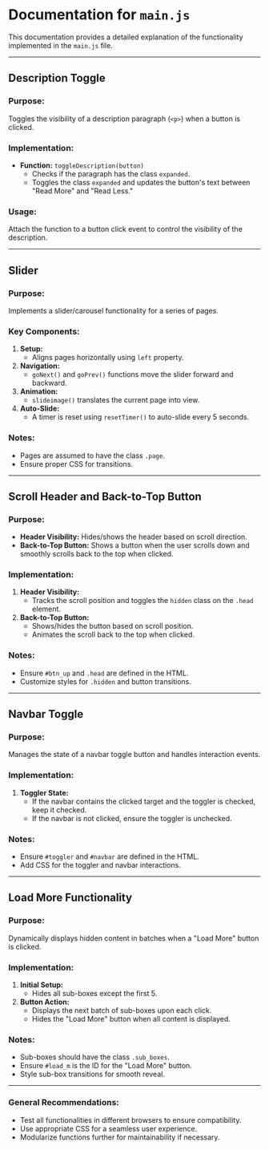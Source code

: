 # Documentation for `main.js`

This documentation provides a detailed explanation of the functionality implemented in the `main.js` file.

---

## Description Toggle

### Purpose:
Toggles the visibility of a description paragraph (`<p>`) when a button is clicked.

### Implementation:
- **Function:** `toggleDescription(button)`
  - Checks if the paragraph has the class `expanded`.
  - Toggles the class `expanded` and updates the button's text between "Read More" and "Read Less."

### Usage:
Attach the function to a button click event to control the visibility of the description.

---

## Slider

### Purpose:
Implements a slider/carousel functionality for a series of pages.

### Key Components:
1. **Setup:**
   - Aligns pages horizontally using `left` property.
2. **Navigation:**
   - `goNext()` and `goPrev()` functions move the slider forward and backward.
3. **Animation:**
   - `slideimage()` translates the current page into view.
4. **Auto-Slide:**
   - A timer is reset using `resetTimer()` to auto-slide every 5 seconds.

### Notes:
- Pages are assumed to have the class `.page`.
- Ensure proper CSS for transitions.

---

## Scroll Header and Back-to-Top Button

### Purpose:
- **Header Visibility:** Hides/shows the header based on scroll direction.
- **Back-to-Top Button:** Shows a button when the user scrolls down and smoothly scrolls back to the top when clicked.

### Implementation:
1. **Header Visibility:**
   - Tracks the scroll position and toggles the `hidden` class on the `.head` element.
2. **Back-to-Top Button:**
   - Shows/hides the button based on scroll position.
   - Animates the scroll back to the top when clicked.

### Notes:
- Ensure `#btn_up` and `.head` are defined in the HTML.
- Customize styles for `.hidden` and button transitions.

---

## Navbar Toggle

### Purpose:
Manages the state of a navbar toggle button and handles interaction events.

### Implementation:
1. **Toggler State:**
   - If the navbar contains the clicked target and the toggler is checked, keep it checked.
   - If the navbar is not clicked, ensure the toggler is unchecked.

### Notes:
- Ensure `#toggler` and `#navbar` are defined in the HTML.
- Add CSS for the toggler and navbar interactions.

---

## Load More Functionality

### Purpose:
Dynamically displays hidden content in batches when a "Load More" button is clicked.

### Implementation:
1. **Initial Setup:**
   - Hides all sub-boxes except the first 5.
2. **Button Action:**
   - Displays the next batch of sub-boxes upon each click.
   - Hides the "Load More" button when all content is displayed.

### Notes:
- Sub-boxes should have the class `.sub_boxes`.
- Ensure `#load_m` is the ID for the "Load More" button.
- Style sub-box transitions for smooth reveal.

---

### General Recommendations:
- Test all functionalities in different browsers to ensure compatibility.
- Use appropriate CSS for a seamless user experience.
- Modularize functions further for maintainability if necessary.
